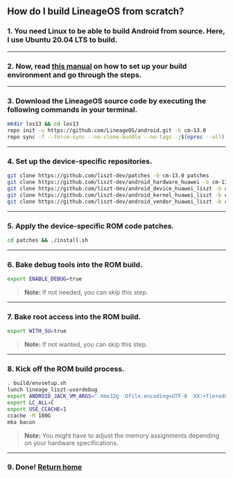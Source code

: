 ## How do I build LineageOS from scratch?

### 1. You need Linux to be able to build Android from source. Here, I use Ubuntu 20.04 LTS to build.
---

### 2. Now, read [this manual](http://source.android.com/source/initializing.html) on how to set up your build environment and go through the steps.
---

### 3. Download the LineageOS source code by executing the following commands in your terminal.
```bash
mkdir los13 && cd los13
repo init -u https://github.com/LineageOS/android.git -b cm-13.0
repo sync -f --force-sync --no-clone-bundle --no-tags -j$(nproc --all)
```
---

### 4. Set up the device-specific repositories.
```bash
git clone https://github.com/liszt-dev/patches -b cm-13.0 patches
git clone https://github.com/liszt-dev/android_hardware_huawei -b cm-13.0 hardware/huawei
git clone https://github.com/liszt-dev/android_device_huawei_liszt -b cm-13.0 device/huawei/liszt
git clone https://github.com/liszt-dev/android_kernel_huawei_liszt -b cm-13.0 kernel/huawei/liszt
git clone https://github.com/liszt-dev/android_vendor_huawei_liszt -b cm-13.0 vendor/huawei/liszt
```
---

### 5. Apply the device-specific ROM code patches.
```bash
cd patches && ./install.sh
```
---

### 6. Bake debug tools into the ROM build.
```bash
export ENABLE_DEBUG=true
```
> **Note:** If not needed, you can skip this step.
---

### 7. Bake root access into the ROM build.
```bash
export WITH_SU=true
```
> **Note:** If not wanted, you can skip this step.
---

### 8. Kick off the ROM build process.
```bash
. build/envsetup.sh
lunch lineage_liszt-userdebug
export ANDROID_JACK_VM_ARGS="-Xmx32g -Dfile.encoding=UTF-8 -XX:+TieredCompilation"
export LC_ALL=C
export USE_CCACHE=1
ccache -M 100G
mka bacon
```
> **Note:** You might have to adjust the memory assignments depending on your hardware specifications.
---

### 9. Done! [Return home](https://github.com/liszt-dev/wiki/blob/master/README.md)
